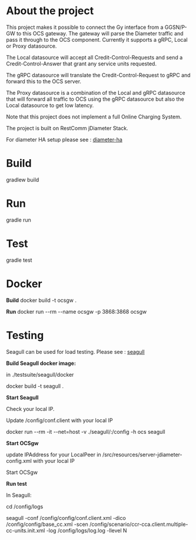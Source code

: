 
About the project
=================

This project makes it possible to connect the Gy interface from a GGSN/P-GW to this OCS gateway.
The gateway will parse the Diameter traffic and pass it through to the OCS component.
Currently it supports a gRPC, Local or Proxy datasource.

The Local datasource will accept all Credit-Control-Requests and send a Credit-Control-Answer that grant
any service units requested.

The gRPC datasource will translate the Credit-Control-Request to gRPC and forward this to the OCS server.

The Proxy datasource is a combination of the Local and gRPC datasource that will forward all traffic to OCS using the
gRPC datasource but also the Local datasource to get low latency.

Note that this project does not implement a full Online Charging System.

The project is built on RestComm jDiameter Stack.

For diameter HA setup please see : [diameter-ha](../diameter-ha/README.md)

Build
===============

gradlew build


Run
===============

gradle run


Test
=====================
gradle test


Docker
===============

**Build**
docker build -t ocsgw .

**Run**
docker run --rm --name ocsgw -p 3868:3868 ocsgw


Testing
=====================

Seagull can be used for load testing. Please see : [seagull](../seagull/README.md)
 
**Build Seagull docker image:**

 in ./testsuite/seagull/docker
 
docker build -t seagull .

**Start Seagull**

Check your local IP.

Update /config/conf.client with your local IP

docker run --rm -it --net=host -v ./seagull/:/config -h ocs seagull

**Start OCSgw**

update IPAddress for your LocalPeer in /src/resources/server-jdiameter-config.xml with your local IP

Start OCSgw

**Run test**

In Seagull:

cd /config/logs

seagull -conf /config/config/conf.client.xml -dico /config/config/base_cc.xml -scen /config/scenario/ccr-cca.client.multiple-cc-units.init.xml -log /config/logs/log.log -llevel N
